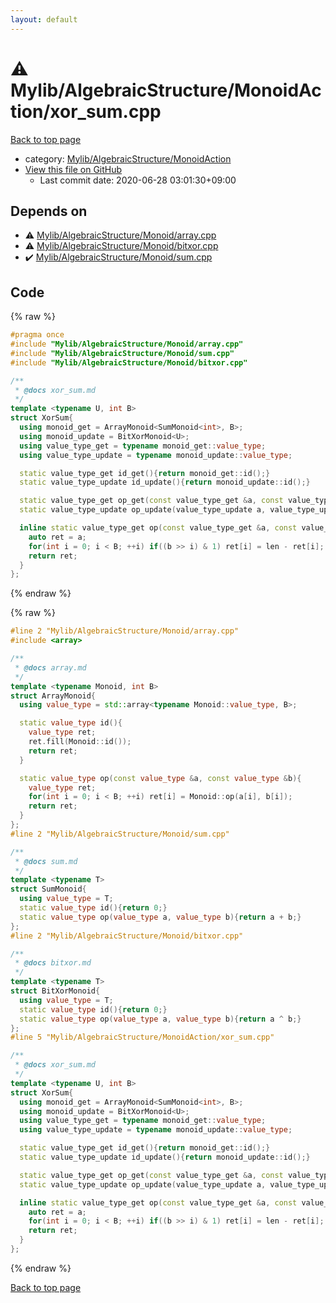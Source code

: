 ```yaml
---
layout: default
---
```


<!-- mathjax config similar to math.stackexchange -->
<script type="text/javascript" async
  src="https://cdnjs.cloudflare.com/ajax/libs/mathjax/2.7.5/MathJax.js?config=TeX-MML-AM_CHTML">
</script>
<script type="text/x-mathjax-config">
  MathJax.Hub.Config({
    TeX: { equationNumbers: { autoNumber: "AMS" }},
    tex2jax: {
      inlineMath: [ ['$','$'] ],
      processEscapes: true
    },
    "HTML-CSS": { matchFontHeight: false },
    displayAlign: "left",
    displayIndent: "2em"
  });
</script>

<script type="text/javascript" src="https://cdnjs.cloudflare.com/ajax/libs/jquery/3.4.1/jquery.min.js"></script>
<script src="https://cdn.jsdelivr.net/npm/jquery-balloon-js@1.1.2/jquery.balloon.min.js" integrity="sha256-ZEYs9VrgAeNuPvs15E39OsyOJaIkXEEt10fzxJ20+2I=" crossorigin="anonymous"></script>
<script type="text/javascript" src="../../../../assets/js/copy-button.js"></script>
<link rel="stylesheet" href="../../../../assets/css/copy-button.css" />


# :warning: Mylib/AlgebraicStructure/MonoidAction/xor_sum.cpp

<a href="../../../../index.html">Back to top page</a>

* category: <a href="../../../../index.html#7bd9a37defae28fe1746a7ffe2a62491">Mylib/AlgebraicStructure/MonoidAction</a>
* <a href="{{ site.github.repository_url }}/blob/master/Mylib/AlgebraicStructure/MonoidAction/xor_sum.cpp">View this file on GitHub</a>
    - Last commit date: 2020-06-28 03:01:30+09:00




## Depends on

* :warning: <a href="../Monoid/array.cpp.html">Mylib/AlgebraicStructure/Monoid/array.cpp</a>
* :warning: <a href="../Monoid/bitxor.cpp.html">Mylib/AlgebraicStructure/Monoid/bitxor.cpp</a>
* :heavy_check_mark: <a href="../Monoid/sum.cpp.html">Mylib/AlgebraicStructure/Monoid/sum.cpp</a>


## Code

<a id="unbundled"></a>
{% raw %}
```cpp
#pragma once
#include "Mylib/AlgebraicStructure/Monoid/array.cpp"
#include "Mylib/AlgebraicStructure/Monoid/sum.cpp"
#include "Mylib/AlgebraicStructure/Monoid/bitxor.cpp"

/**
 * @docs xor_sum.md
 */
template <typename U, int B>
struct XorSum{
  using monoid_get = ArrayMonoid<SumMonoid<int>, B>;
  using monoid_update = BitXorMonoid<U>;
  using value_type_get = typename monoid_get::value_type;
  using value_type_update = typename monoid_update::value_type;

  static value_type_get id_get(){return monoid_get::id();}
  static value_type_update id_update(){return monoid_update::id();}

  static value_type_get op_get(const value_type_get &a, const value_type_get &b){return monoid_get::op(a, b);}
  static value_type_update op_update(value_type_update a, value_type_update b){return monoid_update::op(a, b);}

  inline static value_type_get op(const value_type_get &a, const value_type_update &b, int len){
    auto ret = a;
    for(int i = 0; i < B; ++i) if((b >> i) & 1) ret[i] = len - ret[i];
    return ret;
  }
};

```
{% endraw %}

<a id="bundled"></a>
{% raw %}
```cpp
#line 2 "Mylib/AlgebraicStructure/Monoid/array.cpp"
#include <array>

/**
 * @docs array.md
 */
template <typename Monoid, int B>
struct ArrayMonoid{
  using value_type = std::array<typename Monoid::value_type, B>;

  static value_type id(){
    value_type ret;
    ret.fill(Monoid::id());
    return ret;
  }

  static value_type op(const value_type &a, const value_type &b){
    value_type ret;
    for(int i = 0; i < B; ++i) ret[i] = Monoid::op(a[i], b[i]);
    return ret;
  }
};
#line 2 "Mylib/AlgebraicStructure/Monoid/sum.cpp"

/**
 * @docs sum.md
 */
template <typename T>
struct SumMonoid{
  using value_type = T;
  static value_type id(){return 0;}
  static value_type op(value_type a, value_type b){return a + b;}
};
#line 2 "Mylib/AlgebraicStructure/Monoid/bitxor.cpp"

/**
 * @docs bitxor.md
 */
template <typename T>
struct BitXorMonoid{
  using value_type = T;
  static value_type id(){return 0;}
  static value_type op(value_type a, value_type b){return a ^ b;}
};
#line 5 "Mylib/AlgebraicStructure/MonoidAction/xor_sum.cpp"

/**
 * @docs xor_sum.md
 */
template <typename U, int B>
struct XorSum{
  using monoid_get = ArrayMonoid<SumMonoid<int>, B>;
  using monoid_update = BitXorMonoid<U>;
  using value_type_get = typename monoid_get::value_type;
  using value_type_update = typename monoid_update::value_type;

  static value_type_get id_get(){return monoid_get::id();}
  static value_type_update id_update(){return monoid_update::id();}

  static value_type_get op_get(const value_type_get &a, const value_type_get &b){return monoid_get::op(a, b);}
  static value_type_update op_update(value_type_update a, value_type_update b){return monoid_update::op(a, b);}

  inline static value_type_get op(const value_type_get &a, const value_type_update &b, int len){
    auto ret = a;
    for(int i = 0; i < B; ++i) if((b >> i) & 1) ret[i] = len - ret[i];
    return ret;
  }
};

```
{% endraw %}

<a href="../../../../index.html">Back to top page</a>

